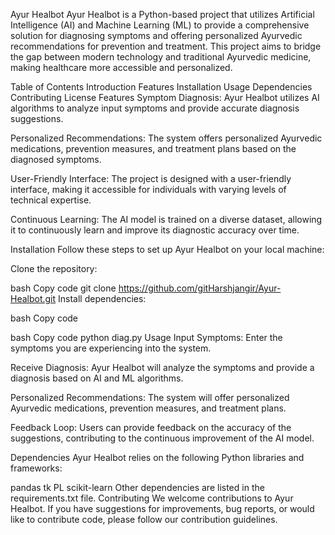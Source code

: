 Ayur Healbot
Ayur Healbot is a Python-based project that utilizes Artificial Intelligence (AI) and Machine Learning (ML) to provide a comprehensive solution for diagnosing symptoms and offering personalized Ayurvedic recommendations for prevention and treatment. This project aims to bridge the gap between modern technology and traditional Ayurvedic medicine, making healthcare more accessible and personalized.

Table of Contents
Introduction
Features
Installation
Usage
Dependencies
Contributing
License
Features
Symptom Diagnosis: Ayur Healbot utilizes AI algorithms to analyze input symptoms and provide accurate diagnosis suggestions.

Personalized Recommendations: The system offers personalized Ayurvedic medications, prevention measures, and treatment plans based on the diagnosed symptoms.

User-Friendly Interface: The project is designed with a user-friendly interface, making it accessible for individuals with varying levels of technical expertise.

Continuous Learning: The AI model is trained on a diverse dataset, allowing it to continuously learn and improve its diagnostic accuracy over time.

Installation
Follow these steps to set up Ayur Healbot on your local machine:

Clone the repository:

bash
Copy code
git clone https://github.com/gitHarshjangir/Ayur-Healbot.git
Install dependencies:

bash
Copy code


bash
Copy code
python diag.py
Usage
Input Symptoms: Enter the symptoms you are experiencing into the system.

Receive Diagnosis: Ayur Healbot will analyze the symptoms and provide a diagnosis based on AI and ML algorithms.

Personalized Recommendations: The system will offer personalized Ayurvedic medications, prevention measures, and treatment plans.

Feedback Loop: Users can provide feedback on the accuracy of the suggestions, contributing to the continuous improvement of the AI model.

Dependencies
Ayur Healbot relies on the following Python libraries and frameworks:

pandas
tk
PL
scikit-learn
Other dependencies are listed in the requirements.txt file.
Contributing
We welcome contributions to Ayur Healbot. If you have suggestions for improvements, bug reports, or would like to contribute code, please follow our contribution guidelines.
